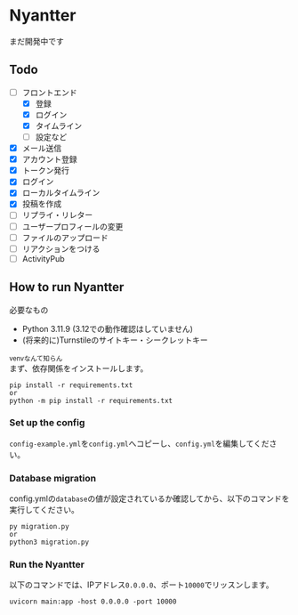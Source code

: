 # Nyantter
まだ開発中です
## Todo
- [ ] フロントエンド
    - [x] 登録
    - [x] ログイン
    - [x] タイムライン
    - [ ] 設定など
- [x] メール送信
- [x] アカウント登録
- [x] トークン発行
- [x] ログイン
- [x] ローカルタイムライン
- [x] 投稿を作成
- [ ] リプライ・リレター
- [ ] ユーザープロフィールの変更
- [ ] ファイルのアップロード
- [ ] リアクションをつける
- [ ] ActivityPub
## How to run Nyantter
必要なもの

- Python 3.11.9 (3.12での動作確認はしていません)
- (将来的に)Turnstileのサイトキー・シークレットキー

<small>venvなんて知らん</small>  
まず、依存関係をインストールします。
```
pip install -r requirements.txt
or
python -m pip install -r requirements.txt
```
### Set up the config
`config-example.yml`を`config.yml`へコピーし、`config.yml`を編集してください。
### Database migration
config.ymlの`database`の値が設定されているか確認してから、以下のコマンドを実行してください。
```
py migration.py
or
python3 migration.py
```
### Run the Nyantter
以下のコマンドでは、IPアドレス`0.0.0.0`、ポート`10000`でリッスンします。
```
uvicorn main:app -host 0.0.0.0 -port 10000
```